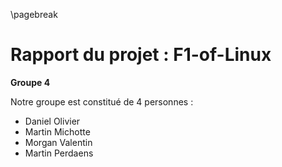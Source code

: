 \pagebreak

Rapport du projet : F1-of-Linux
===============================

**Groupe 4**

Notre groupe est constitué de 4 personnes :

- Daniel Olivier
- Martin Michotte
- Morgan Valentin
- Martin Perdaens
